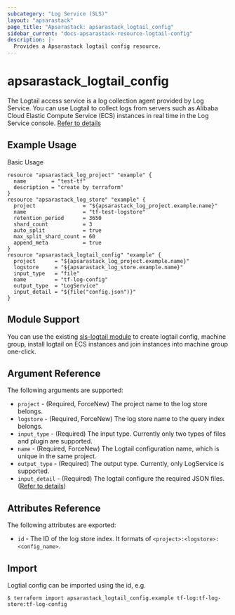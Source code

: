 ```yaml
---
subcategory: "Log Service (SLS)"
layout: "apsarastack"
page_title: "Apsarastack: apsarastack_logtail_config"
sidebar_current: "docs-apsarastack-resource-logtail-config"
description: |-
  Provides a Apsarastack logtail config resource.
---
```


# apsarastack\_logtail\_config

The Logtail access service is a log collection agent provided by Log Service. 
You can use Logtail to collect logs from servers such as Alibaba Cloud Elastic
Compute Service (ECS) instances in real time in the Log Service console. [Refer to details](https://www.alibabacloud.com/help/doc-detail/29058.htm
)

## Example Usage

Basic Usage

```
resource "apsarastack_log_project" "example" {
  name        = "test-tf"
  description = "create by terraform"
}
resource "apsarastack_log_store" "example" {
  project               = "${apsarastack_log_project.example.name}"
  name                  = "tf-test-logstore"
  retention_period      = 3650
  shard_count           = 3
  auto_split            = true
  max_split_shard_count = 60
  append_meta           = true
}
resource "apsarastack_logtail_config" "example" {
  project      = "${apsarastack_log_project.example.name}"
  logstore     = "${apsarastack_log_store.example.name}"
  input_type   = "file"
  name         = "tf-log-config"
  output_type  = "LogService"
  input_detail = "${file("config.json")}"
}
```

## Module Support

You can use the existing [sls-logtail module](https://registry.terraform.io/modules/terraform-apsarastack-modules/sls-logtail/apsarastack) 
to create logtail config, machine group, install logtail on ECS instances and join instances into machine group one-click.

## Argument Reference

The following arguments are supported:

* `project` - (Required, ForceNew) The project name to the log store belongs.
* `logstore` - (Required, ForceNew) The log store name to the query index belongs.
* `input_type` - (Required) The input type. Currently only two types of files and plugin are supported.
* `name` - (Required, ForceNew) The Logtail configuration name, which is unique in the same project.
* `output_type` - (Required) The output type. Currently, only LogService is supported.
* `input_detail` - (Required) The logtail configure the required JSON files. ([Refer to details](https://www.alibabacloud.com/help/doc-detail/29058.htm))

## Attributes Reference

The following attributes are exported:

* `id` - The ID of the log store index. It formats of `<project>:<logstore>:<config_name>`.

## Import

Logtial config can be imported using the id, e.g.

```
$ terraform import apsarastack_logtail_config.example tf-log:tf-log-store:tf-log-config
```
